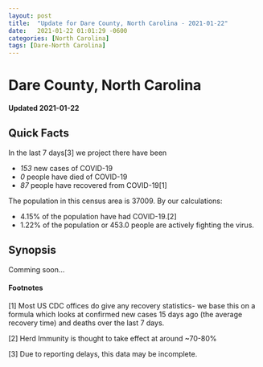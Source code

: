 ```yaml
---
layout: post
title:  "Update for Dare County, North Carolina - 2021-01-22"
date:   2021-01-22 01:01:29 -0600
categories: [North Carolina]
tags: [Dare-North Carolina]
---
```


# Dare County, North Carolina
#### Updated 2021-01-22

## Quick Facts

In the last 7 days[3] we project there have been
- *153* new cases of COVID-19
- *0* people have died of COVID-19
- *87* people have recovered from COVID-19[1]

The population in this census area is 37009. By our calculations:
- 4.15% of the population have had COVID-19.[2]
- 1.22% of the population or 453.0 people are actively fighting the virus.

## Synopsis

Comming soon...


#### Footnotes

[1] Most US CDC offices do give any recovery statistics- we base this on a formula which looks at confirmed new cases
15 days ago (the average recovery time) and deaths over the last 7 days.

[2] Herd Immunity is thought to take effect at around ~70-80%

[3] Due to reporting delays, this data may be incomplete.
 
    